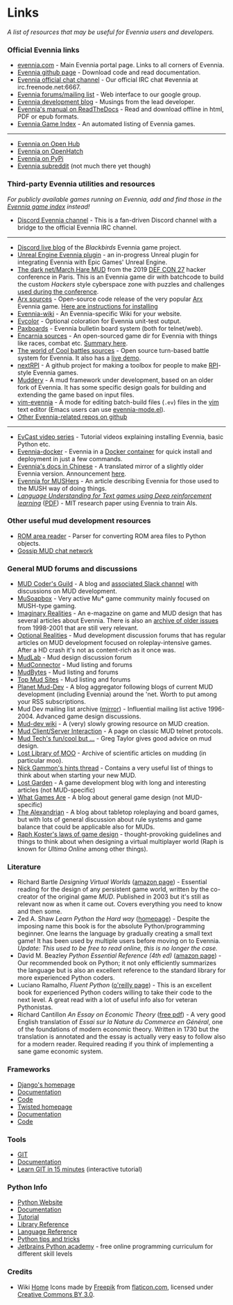 # Links

*A list of resources that may be useful for Evennia users and developers.*

### Official Evennia links

- [evennia.com](http://www.evennia.com) - Main Evennia portal page. Links to all corners of Evennia.
- [Evennia github page](https://github.com/evennia/evennia) - Download code and read documentation.
- [Evennia official chat channel](http://webchat.freenode.net/?channels=evennia&uio=MT1mYWxzZSY5PXRydWUmMTE9MTk1JjEyPXRydWUbb) - Our official IRC chat #evennia at irc.freenode.net:6667.
- [Evennia forums/mailing list](http://groups.google.com/group/evennia) - Web interface to our google group.
- [Evennia development blog](http://evennia.blogspot.se/) - Musings from the lead developer.
- [Evennia's manual on ReadTheDocs](http://readthedocs.org/projects/evennia/) - Read and download offline in html, PDF or epub formats.
- [Evennia Game Index](http://games.evennia.com/) - An automated listing of Evennia games.
----
- [Evennia on Open Hub](https://www.openhub.net/p/6906)
- [Evennia on OpenHatch](https://openhatch.org/projects/Evennia)
- [Evennia on PyPi](https://pypi.python.org/pypi/Evennia-MUD-Server/)
- [Evennia subreddit](http://www.reddit.com/r/Evennia/) (not much there yet though)

### Third-party Evennia utilities and resources

*For publicly available games running on Evennia, add and find those in the [Evennia game index](http://games.evennia.com) instead!*

- [Discord Evennia channel](https://discord.gg/NecFePw) - This is a fan-driven Discord channel with a bridge to the official Evennia IRC channel.

--- 

- [Discord live blog](https://discordapp.com/channels/517176782357528616/517176782781415434) of the _Blackbirds_ Evennia game project.
- [Unreal Engine Evennia plugin](https://www.unrealengine.com/marketplace/en-US/slug/evennia-plugin) - an in-progress Unreal plugin for integrating Evennia with Epic Games' Unreal Engine.
- [The dark net/March Hare MUD](https://github.com/thedarknet/evennia) from the 2019 [DEF CON 27](https://www.defcon.org/html/defcon-27/dc-27-index.html) hacker conference in Paris. This is an Evennia game dir with batchcode to build the custom _Hackers_ style cyberspace zone with puzzles and challenges [used during the conference](https://dcdark.net/home#).
- [Arx sources](https://github.com/Arx-Game/arxcode) - Open-source code release of the very popular [Arx](http://play.arxmush.org/) Evennia game. [Here are instructions for installing](./Arxcode-installing-help)
- [Evennia-wiki](https://github.com/vincent-lg/evennia-wiki) - An Evennia-specific Wiki for your website.
- [Evcolor](https://github.com/taladan/Pegasus/blob/origin/world/utilities/evcolor) - Optional coloration for Evennia unit-test output.
- [Paxboards](https://github.com/aurorachain/paxboards) - Evennia bulletin board system (both for telnet/web).
- [Encarnia sources](https://github.com/whitehorse-io/encarnia) - An open-sourced game dir for Evennia with things like races, combat etc. [Summary here](https://www.reddit.com/r/MUD/comments/6z6s3j/encarnia_an_evennia_python_mud_code_base_with/).
- [The world of Cool battles sources](https://github.com/FlutterSprite/coolbattles) - Open source turn-based battle system for Evennia. It also has a [live demo](http://wcb.battlestudio.com/).
- [nextRPI](https://github.com/cluebyte/nextrpi) - A github project for making a toolbox for people to make [RPI](http://www.topmudsites.com/forums/showthread.php?t=4804)-style Evennia games.
- [Muddery](https://github.com/muddery/muddery) - A mud framework under development, based on an older fork of Evennia. It has some specific design goals for building and extending the game based on input files. 
- [vim-evennia](https://github.com/amfl/vim-evennia) - A mode for editing batch-build files (`.ev`) files in the [vim](http://www.vim.org/) text editor (Emacs users can use [evennia-mode.el](https://github.com/evennia/evennia/blob/master/evennia/utils/evennia-mode.el)). 
- [Other Evennia-related repos on github](https://github.com/search?p=1&q=evennia)
----
- [EvCast video series](https://www.youtube.com/playlist?list=PLyYMNttpc-SX1hvaqlUNmcxrhmM64pQXl) - Tutorial videos explaining installing Evennia, basic Python etc. 
- [Evennia-docker](https://github.com/gtaylor/evennia-docker) - Evennia in a [Docker container](https://www.docker.com/) for quick install and deployment in just a few commands.
- [Evennia's docs in Chinese](http://www.evenniacn.com/) - A translated mirror of a slightly older Evennia version. Announcement [here](https://groups.google.com/forum/#!topic/evennia/3AXS8ZTzJaA).
- [Evennia for MUSHers](http://musoapbox.net/topic/1150/evennia-for-mushers) - An article describing Evennia for those used to the MUSH way of doing things.
- *[Language Understanding for Text games using Deep reinforcement learning](http://news.mit.edu/2015/learning-language-playing-computer-games-0924#_msocom_1)* ([PDF](http://people.csail.mit.edu/karthikn/pdfs/mud-play15.pdf)) - MIT research paper using Evennia to train AIs. 

### Other useful mud development resources

- [ROM area reader](https://github.com/ctoth/area_reader) - Parser for converting ROM area files to Python objects.
- [Gossip MUD chat network](https://gossip.haus/)

### General MUD forums and discussions 

- [MUD Coder's Guild](https://mudcoders.com/) - A blog and [associated Slack channel](https://slack.mudcoders.com/) with discussions on MUD development.
- [MuSoapbox](http://www.musoapbox.net/) - Very active Mu* game community mainly focused on MUSH-type gaming.
- [Imaginary Realities](http://journal.imaginary-realities.com/) - An e-magazine on game and MUD design that has several articles about Evennia. There is also an [archive of older issues](http://disinterest.org/resource/imaginary-realities/) from 1998-2001 that are still very relevant. 
- [Optional Realities](http://optionalrealities.com/) - Mud development discussion forums that has regular articles on MUD development focused on roleplay-intensive games. After a HD crash it's not as content-rich as it once was.
- [MudLab](http://mudlab.org/) - Mud design discussion forum
- [MudConnector](http://www.mudconnect.com/) - Mud listing and forums
- [MudBytes](http://www.mudbytes.net/) - Mud listing and forums
- [Top Mud Sites](http://www.topmudsites.com/) - Mud listing and forums
- [Planet Mud-Dev](http://planet-muddev.disinterest.org/) - A blog aggregator following blogs of current MUD development (including Evennia) around the 'net. Worth to put among your RSS subscriptions. 
- Mud Dev mailing list archive ([mirror](http://www.disinterest.org/resource/MUD-Dev/)) - Influential mailing list active 1996-2004. Advanced game design discussions.
- [Mud-dev wiki](http://mud-dev.wikidot.com/) - A (very) slowly growing resource on MUD creation.
- [Mud Client/Server Interaction](http://cryosphere.net/mud-protocol.html) - A page on classic MUD telnet protocols.
- [Mud Tech's fun/cool but ...](http://gc-taylor.com/blog/2013/01/08/mud-tech-funcool-dont-forget-ship-damned-thing/) - Greg Taylor gives good advice on mud design.
- [Lost Library of MOO](http://www.hayseed.net/MOO/) - Archive of scientific articles on mudding (in particular moo). 
- [Nick Gammon's hints thread](http://www.gammon.com.au/forum/bbshowpost.php?bbsubject_id=5959) - Contains a very useful list of things to think about when starting your new MUD.
- [Lost Garden](http://www.lostgarden.com/) - A game development blog with long and interesting articles (not MUD-specific)
- [What Games Are](http://whatgamesare.com/) - A blog about general game design (not MUD-specific)
- [The Alexandrian](http://thealexandrian.net/) - A blog about tabletop roleplaying and board games, but with lots of general discussion about rule systems and game balance that could be applicable also for MUDs.
- [Raph Koster's laws of game design](https://www.raphkoster.com/games/laws-of-online-world-design/the-laws-of-online-world-design/) - thought-provoking guidelines and things to think about when designing a virtual multiplayer world (Raph is known for *Ultima Online* among other things).

### Literature

- Richard Bartle *Designing Virtual Worlds*  ([amazon page](http://www.amazon.com/Designing-Virtual-Worlds-Richard-Bartle/dp/0131018167)) - Essential reading for the design of any persistent game world, written by the co-creator of the original game *MUD*. Published in 2003 but it's still as relevant now as when it came out. Covers everything you need to know and then some.
- Zed A. Shaw *Learn Python the Hard way* ([homepage](https://learnpythonthehardway.org/)) - Despite the imposing name this book is for the absolute Python/programming beginner. One learns the language by gradually creating a small text game! It has been used by multiple users before moving on to Evennia. *Update: This used to be free to read online, this is no longer the case.*
- David M. Beazley *Python Essential Reference (4th ed)* ([amazon page](http://www.amazon.com/Python-Essential-Reference-David-Beazley/dp/0672329786/)) - Our recommended book on Python; it not only efficiently summarizes the language but is also an excellent reference to the standard library for more experienced Python coders.
- Luciano Ramalho, *Fluent Python* ([o'reilly page](http://shop.oreilly.com/product/0636920032519.do)) - This is an excellent book for experienced Python coders willing to take their code to the next level. A great read with a lot of useful info also for veteran Pythonistas. 
- Richard Cantillon *An Essay on Economic Theory* ([free pdf](http://mises.org/books/essay_on_economic_theory_cantillon.pdf)) - A very good English translation of *Essai sur la Nature du Commerce en Général*, one of the foundations of modern economic theory. Written in 1730 but the translation is annotated and the essay is actually very easy to follow also for a modern reader. Required reading if you think of implementing a sane game economic system.

### Frameworks

- [Django's homepage](http://www.djangoproject.com/)
 - [Documentation](http://docs.djangoproject.com/en)
 - [Code](http://code.djangoproject.com/)
- [Twisted homepage](http://twistedmatrix.com/)
 - [Documentation](http://twistedmatrix.com/documents/current/core/howto/index.html)
 - [Code](http://twistedmatrix.com/trac/browser)

### Tools

- [GIT](http://git-scm.com/)
 - [Documentation](http://git-scm.com/documentation)
 - [Learn GIT in 15 minutes](http://try.github.io/levels/1/challenges/1) (interactive tutorial)
 
### Python Info

- [Python Website](http://www.python.org/)
 - [Documentation](http://www.python.org/doc/)
 - [Tutorial](http://docs.python.org/tut/tut.html)
 - [Library Reference](http://docs.python.org/lib/lib.html)
 - [Language Reference](http://docs.python.org/ref/ref.html)
 - [Python tips and tricks](http://www.siafoo.net/article/52)
 - [Jetbrains Python academy](https://hyperskill.org/onboarding?track=python) - free online programming curriculum for different skill levels

### Credits

 - Wiki [Home](./index) Icons made by [Freepik](http://www.freepik.com"-title="Freepik">Freepik) from [flaticon.com](http://www.flaticon.com), licensed under [Creative Commons BY 3.0](http://creativecommons.org/licenses/by/3.0).